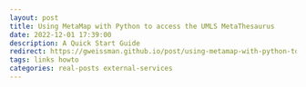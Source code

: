 ```yaml
---
layout: post
title: Using MetaMap with Python to access the UMLS MetaThesaurus
date: 2022-12-01 17:39:00
description: A Quick Start Guide
redirect: https://gweissman.github.io/post/using-metamap-with-python-to-access-the-umls-metathesaurus-a-quick-start-guide/
tags: links howto
categories: real-posts external-services
---
```



